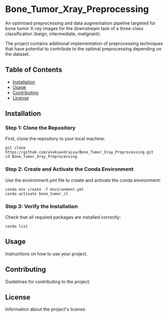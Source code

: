 # Bone_Tumor_Xray_Preprocessing

An optimised preprocessing and data augmentation pipeline targeted for bone tumor X-ray images for the downstream task of a three-class classification (beign, intermediate, malignant). 

The project contains additional implementation of preprocessing techniques that have potential to contribute to the optimal preprocessing depending on the dataset.

## Table of Contents

- [Installation](#installation)
- [Usage](#usage)
- [Contributing](#contributing)
- [License](#license)

## Installation

### Step 1: Clone the Repository

First, clone the repository to your local machine:

```
git clone https://github.com/aleksandraiva/Bone_Tumor_Xray_Preprocessing.git
cd Bone_Tumor_Xray_Preprocessing
```

### Step 2: Create and Activate the Conda Environment
Use the environment.yml file to create and activate the conda environment:

```
conda env create -f environment.yml
conda activate bone_tumor_cl
```

### Step 3: Verify the Installation
Check that all required packages are installed correctly:

```
conda list
```

## Usage

Instructions on how to use your project.

## Contributing

Guidelines for contributing to the project.

## License

Information about the project's license.





